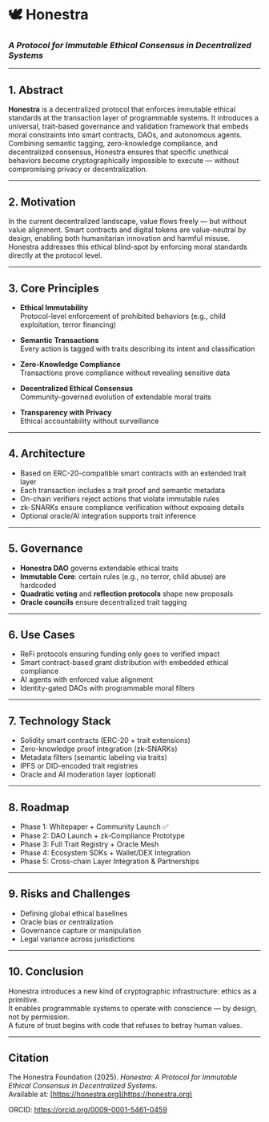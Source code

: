 # 🕊️ Honestra
### *A Protocol for Immutable Ethical Consensus in Decentralized Systems*

---

## 1. Abstract

**Honestra** is a decentralized protocol that enforces immutable ethical standards at the transaction layer of programmable systems. 
It introduces a universal, trait-based governance and validation framework that embeds moral constraints into smart contracts, DAOs, and autonomous agents. 
Combining semantic tagging, zero-knowledge compliance, and decentralized consensus, Honestra ensures that specific unethical behaviors become cryptographically 
impossible to execute — without compromising privacy or decentralization.

---

## 2. Motivation

In the current decentralized landscape, value flows freely — but without value alignment. 
Smart contracts and digital tokens are value-neutral by design, enabling both humanitarian innovation and harmful misuse. 
Honestra addresses this ethical blind-spot by enforcing moral standards directly at the protocol level.

---

## 3. Core Principles

- **Ethical Immutability**  
  Protocol-level enforcement of prohibited behaviors (e.g., child exploitation, terror financing)

- **Semantic Transactions**  
  Every action is tagged with traits describing its intent and classification

- **Zero-Knowledge Compliance**  
  Transactions prove compliance without revealing sensitive data

- **Decentralized Ethical Consensus**  
  Community-governed evolution of extendable moral traits

- **Transparency with Privacy**  
  Ethical accountability without surveillance

---

## 4. Architecture

- Based on ERC-20-compatible smart contracts with an extended trait layer
- Each transaction includes a trait proof and semantic metadata
- On-chain verifiers reject actions that violate immutable rules
- zk-SNARKs ensure compliance verification without exposing details
- Optional oracle/AI integration supports trait inference

---

## 5. Governance

- **Honestra DAO** governs extendable ethical traits
- **Immutable Core**: certain rules (e.g., no terror, child abuse) are hardcoded
- **Quadratic voting** and **reflection protocols** shape new proposals
- **Oracle councils** ensure decentralized trait tagging

---

## 6. Use Cases

- ReFi protocols ensuring funding only goes to verified impact
- Smart contract-based grant distribution with embedded ethical compliance
- AI agents with enforced value alignment
- Identity-gated DAOs with programmable moral filters

---

## 7. Technology Stack

- Solidity smart contracts (ERC-20 + trait extensions)
- Zero-knowledge proof integration (zk-SNARKs)
- Metadata filters (semantic labeling via traits)
- IPFS or DID-encoded trait registries
- Oracle and AI moderation layer (optional)

---

## 8. Roadmap

- Phase 1: Whitepaper + Community Launch ✅  
- Phase 2: DAO Launch + zk-Compliance Prototype  
- Phase 3: Full Trait Registry + Oracle Mesh  
- Phase 4: Ecosystem SDKs + Wallet/DEX Integration  
- Phase 5: Cross-chain Layer Integration & Partnerships  

---

## 9. Risks and Challenges

- Defining global ethical baselines  
- Oracle bias or centralization  
- Governance capture or manipulation  
- Legal variance across jurisdictions

---

## 10. Conclusion

Honestra introduces a new kind of cryptographic infrastructure: ethics as a primitive.  
It enables programmable systems to operate with conscience — by design, not by permission.  
A future of trust begins with code that refuses to betray human values.

---

## Citation

The Honestra Foundation (2025). *Honestra: A Protocol for Immutable Ethical Consensus in Decentralized Systems*.  
Available at: [https://honestra.org](https://honestra.org)

ORCID: https://orcid.org/0009-0001-5461-0459
